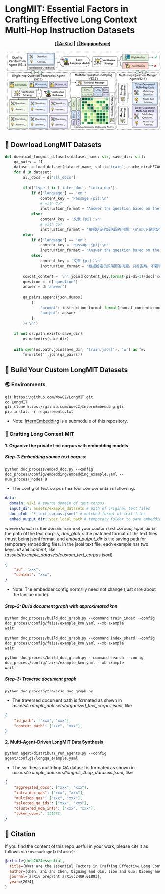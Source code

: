 # LongMIT: Essential Factors in Crafting Effective Long Context Multi-Hop Instruction Datasets
<p align="center">
  	<b>
    [<a href="https://arxiv.org/pdf/2409.01893">📑ArXiv</a>] | [<a href="https://huggingface.co/datasets/donmaclean/LongMIT-128K">🤗HuggingFace</a>]
    </b>
    <br />
</p>

<div align=center><img src="assets/mimg-w.png"/></div>

## 🤗 Download LongMIT Datasets
```python
def download_longmit_datasets(dataset_name: str, save_dir: str):
    qa_pairs = []
    dataset = load_dataset(dataset_name, split='train', cache_dir=HFCACHEDATASETS, trust_remote_code=True)
    for d in dataset:
        all_docs = d['all_docs']

        if d['type'] in ['inter_doc', 'intra_doc']:
            if d['language'] == 'en':
                content_key = 'Passage {pi}:\n'
                # with CoT
                instruction_format = 'Answer the question based on the given passages.\n\nThe following are given passages.\n{concat_content}\n\nAnswer the question based on the given passages and provide a complete reasoning process.\nQuestion:{q}\nAnswer:'
            else:
                content_key = '文章 {pi}：\n'
                # with CoT
                instruction_format = '根据给定的段落回答问题。\n\n以下是给定的段落。\n{concat_content}\n\n请结合上面材料回答以下问题，并且给出完整的推理过程。\n问题：{q}\n答案：'
        else:
            if d['language'] == 'en':
                content_key = 'Passage {pi}:\n'
                instruction_format = 'Answer the question based on the given passages. Only give me the answer and do not output any other words.\n\nThe following are given passages.\n{concat_content}\n\nAnswer the question based on the given passages. Only give me the answer and do not output any other words.\nQuestion:{q}\nAnswer:'
            else:
                content_key = '文章 {pi}：\n'
                instruction_format = '根据给定的段落回答问题。只给答案，不要输出任何其他单词。\n\n以下是给定的段落。\n{concat_content}\n\n请结合上面材料回答以下问题。只给答案，不要输出任何其他单词。\n问题：{q}\n答案：'

        concat_content = '\n'.join([content_key.format(pi=di+1)+doc['content'] for di, doc in enumerate(all_docs)])
        question =  d['question']
        answer = d['answer']

        qa_pairs.append(json.dumps(
            {
                'prompt': instruction_format.format(concat_content=concat_content, q=question),
                'output': answer
            }
        )+'\n')

    if not os.path.exists(save_dir):
        os.makedirs(save_dir)

    with open(os.path.join(save_dir, 'train.jsonl'), 'w') as fw:
        fw.write(''.join(qa_pairs))
```

## 🍴 Build Your Custom LongMIT Datasets

### 🌏 Environments
```shell
git https://github.com/WowCZ/LongMIT.git
cd LongMIT
git clone https://github.com/WowCZ/InternEmbedding.git
pip install -r requirements.txt
```
* Note: [InternEmbedding](https://github.com/WowCZ/InternEmbedding) is a submodule of this repository.

### 🚀 Crafting Long Context MIT
#### 1. Organize the private text corpus with embedding models
##### Step-1: Embedding source text corpus:
```shell
python doc_process/embed_doc.py --config doc_process/config/embedding/embedding_example.yaml --num_process_nodes 8
```
*  The config of text corpus has four components as following:
```yaml
data:
  domain: wiki # source domain of text corpus
  input_dir: assets/example_datasets # path of original text files
  doc_glob: "*_text_corpus.jsonl" # matched format of text files
  embed_output_dir: your_local_path # temporary folder to save embedding files
```
where *domain* is the domain name of your custom text corpus, *input_dir* is the path of the text corpus, *doc_glob* is the matched format of the text files (must being jsonl format) and *embed_output_dir* is the saving path for temporary embedding files. In the jsonl text file, each example has two keys: *id* and *content*, like (*assets/example_datasets/custom_text_corpus.jsonl*)
```json
{
    "id": "xxx",
    "content": "xxx",
}
```
* Note: The embedder config normally need not change (just care about the langue mode).

##### Step-2: Build document graph with approximated knn
```shell
python doc_process/build_doc_graph.py --command train_index --config doc_process/config/faiss/example_knn.yaml --xb example
wait

python doc_process/build_doc_graph.py --command index_shard --config doc_process/config/faiss/example_knn.yaml --xb example 
wait

python doc_process/build_doc_graph.py --command search --config doc_process/config/faiss/example_knn.yaml --xb example
wait
```

##### Step-3: Traverse document graph
```shell
python doc_process/traverse_doc_graph.py
```
* The traversed document path is formated as shown in *assets/example_datasets/organized_text_corpus.jsonl*, like
```json
{
    "id_path": ["xxx", "xxx"],
    "content_path": ["xxx", "xxx"],
}
```

#### 2. Multi-Agent-Driven LongMIT Data Synthesis
```shell
python agent/distribute_run_agents.py --config agent/configs/longqa_example.yaml
```
* The synthesis multi-hop QA dataset is formated as shown in *assets/example_datasets/longmit_4hop_datasets.jsonl*, like
```json
{
    "aggregated_docs": ["xxx", "xxx"],
    "intra_doc_qas": ["xxx", "xxx"],
    "multihop_qas": ["xxx", "xxx"],
    "selected_qa_ids": ["xxx", "xxx"],
    "clustered_mqa_info": ["xxx", "xxx"],
    "token_count": 131072,
}
```

## 🧷 Citation

If you find the content of this repo useful in your work, please cite it as follows via `\usepackage{biblatex}`:

```bibtex
@article{chen2024essential,
  title={What are the Essential Factors in Crafting Effective Long Context Multi-Hop Instruction Datasets? Insights and Best Practices},
  author={Chen, Zhi and Chen, Qiguang and Qin, Libo and Guo, Qipeng and Lv, Haijun and Zou, Yicheng and Che, Wanxiang and Yan, Hang and Chen, Kai and Lin, Dahua},
  journal={arXiv preprint arXiv:2409.01893},
  year={2024}
}
```